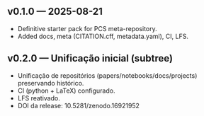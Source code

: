 ## v0.1.0 — 2025-08-21
- Definitive starter pack for PCS meta-repository.
- Added docs, meta (CITATION.cff, metadata.yaml), CI, LFS.

## v0.2.0 — Unificação inicial (subtree)
- Unificação de repositórios (papers/notebooks/docs/projects) preservando histórico.
- CI (python + LaTeX) configurado.
- LFS reativado.
- DOI da release: 10.5281/zenodo.16921952

